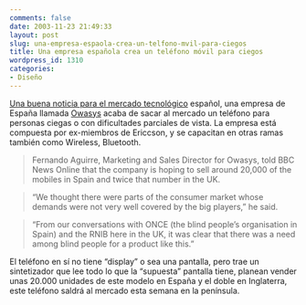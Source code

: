 ```yaml
---
comments: false
date: 2003-11-23 21:49:33
layout: post
slug: una-empresa-espaola-crea-un-telfono-mvil-para-ciegos
title: Una empresa española crea un teléfono móvil para ciegos
wordpress_id: 1310
categories:
- Diseño
---
```


[Una buena noticia para el mercado tecnológico](http://news.bbc.co.uk/1/hi/technology/3226314.stm) español, una empresa de España llamada [Owasys](http://www.owasys.com) acaba de sacar al mercado un teléfono para personas ciegas o con dificultades parciales de vista. La empresa está compuesta por ex-miembros de Ericcson, y se capacitan en otras ramas también como Wireless, Bluetooth.





> Fernando Aguirre, Marketing and Sales Director for Owasys, told BBC News Online that the company is hoping to sell around 20,000 of the mobiles in Spain and twice that number in the UK.
> 
> 


> 
> “We thought there were parts of the consumer market whose demands were not very well covered by the big players,” he said.
> 
> 


> 
> “From our conversations with ONCE (the blind people’s organisation in Spain) and the RNIB here in the UK, it was clear that there was a need among blind people for a product like this.”





El teléfono en sí no tiene “display” o sea una pantalla, pero trae un sintetizador que lee todo lo que la “supuesta” pantalla tiene, planean vender unas 20.000 unidades de este modelo en España y el doble en Inglaterra, este teléfono saldrá al mercado esta semana en la península.




 
